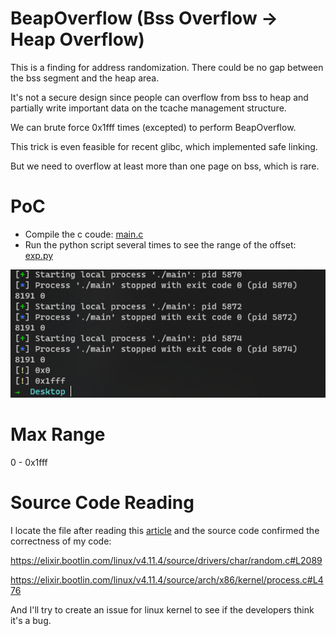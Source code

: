 # BeapOverflow (Bss Overflow -> Heap Overflow)

This is a finding for address randomization. There could be no gap between the bss segment and the heap area.

It's not a secure design since people can overflow from bss to heap and partially write important data on the tcache management structure. 

We can brute force 0x1fff times (excepted) to perform BeapOverflow.

This trick is even feasible for recent glibc, which implemented safe linking.

But we need to overflow at least more than one page on bss, which is rare.


# PoC
- Compile the c coude: [main.c](./main.c)
- Run the python script several times to see the range of the offset: [exp.py](./exp.py)

![PoC](image.png)

# Max Range
0 - 0x1fff

# Source Code Reading
I locate the file after reading this [article][1] and the source code confirmed the correctness of my code:

https://elixir.bootlin.com/linux/v4.11.4/source/drivers/char/random.c#L2089

https://elixir.bootlin.com/linux/v4.11.4/source/arch/x86/kernel/process.c#L476

And I'll try to create an issue for linux kernel to see if the developers think it's a bug.


[1]: https://www.cnblogs.com/wangaohui/p/7122653.html
